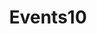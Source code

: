 ---
title: "Events10"
Date: 2019-09-23T12:04:10+02:00
adressComp:
    adress: ""
    postalCode: "75000"
    city: "Paris"
    label: "koi"
when: 2020-07-23T12:04:10+02:00
desciption: ""
photos: ""
draft: True
important: False
association: ""

---